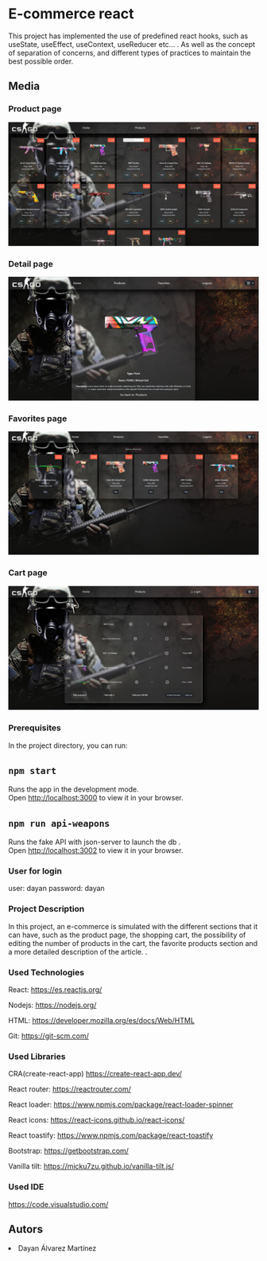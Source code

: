 
#  E-commerce react

This project has implemented the use of predefined react hooks, such as useState, useEffect, useContext, useReducer etc... .
As well as the concept of separation of concerns, and different types of practices to maintain the best possible order.


## Media

### Product page
![products](src/assets/imgs/products.JPG)

### Detail page
![Detail](src/assets/imgs/description.JPG)

### Favorites page
![favorites](src/assets/imgs/favorites.JPG)

### Cart page
![cart](src/assets/imgs/cart.JPG)


### Prerequisites

In the project directory, you can run:

## `npm start`

Runs the app in the development mode.\
Open [http://localhost:3000](http://localhost:3000) to view it in your browser.


## `npm run api-weapons`

Runs the fake API with json-server to launch the db .\
Open [http://localhost:3002](http://localhost:3002) to view it in your browser.

### User for login
user: dayan
password: dayan


### Project Description

In this project, an e-commerce is simulated with the different sections that it can have, such as the product page, the shopping cart, the possibility of editing the number of products in the cart, the favorite products section and a more detailed description of the article. .

### Used Technologies
React:
https://es.reactjs.org/

Nodejs:
https://nodejs.org/

HTML:
https://developer.mozilla.org/es/docs/Web/HTML

Git:
https://git-scm.com/



### Used Libraries

CRA(create-react-app)
https://create-react-app.dev/

React router:
https://reactrouter.com/

React loader:
https://www.npmjs.com/package/react-loader-spinner

React icons:
https://react-icons.github.io/react-icons/

React toastify:
https://www.npmjs.com/package/react-toastify

Bootstrap:
https://getbootstrap.com/

Vanilla tilt:
https://micku7zu.github.io/vanilla-tilt.js/


### Used IDE
https://code.visualstudio.com/




## Autors

<li>Dayan Álvarez Martínez</li>
